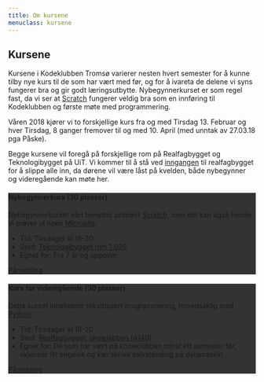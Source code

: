 ```yaml
---
title: Om kursene
menuclass: kursene
---
```

## Kursene

Kursene i Kodeklubben Tromsø varierer nesten hvert semester for å kunne tilby nye kurs til de som har vært med før,
og for å ivareta de delene vi syns fungerer bra og gir godt læringsutbytte. Nybegynnerkurset er som regel fast, da
vi ser at [Scratch](https://scratch.mit.edu) fungerer veldig bra som en innføring til Kodeklubben og første møte med programmering.

Våren 2018 kjører vi to forskjellige kurs fra og med Tirsdag 13. Februar og hver Tirsdag, 8 ganger fremover til og med 10. April (med unntak av 27.03.18 pga Påske).

Begge kursene vil foregå på forskjellige rom på Realfagbygget og Teknologibygget på UiT. Vi kommer til å stå ved <a href="http://bit.ly/2EnaCC1">inngangen</a> til realfagbygget for å slippe alle inn, da dørene vil være låst på kvelden, både nybegynner og videregående kan møte her.

<div class="row">
    <div class="col-sm-6">
        <div class="card card-inverse" style="background-color: #333; border-color: #333;">
        <!-- img class="card-img-top" src="..." alt="Card image cap" -->
        <div class="card-block">
            <h4 class="card-title">Nybegynnerkurs (30 plasser)</h4>
            <p class="card-text">
            Nybegynnerkurset vårt benytter primært <a href="https://scratch.mit.edu">Scratch</a>, men det kan også hende vi prøver ut noen <a href="http://microbit.org">Microbits</a>.
            </p>
            <ul class="list-group list-group-flush">
            <li class="list-group-item">Tid: Tirsdager kl 18-20</li>
            <li class="list-group-item">Sted: <a href="http://bit.ly/2EnfF5m">Teknologibygget rom 1.026</a></li>
            <li class="list-group-item">Egnet for: Fra 7 år og oppover.</li>
            </ul>
            <a href="https://skjema.uio.no/kodeklubbnybegynner" target="_blank" class="btn btn-primary">Påmelding</a>
        </div>
        </div>
    </div>
    <div class="col-sm-6">
        <div class="card card-inverse" style="background-color: #333; border-color: #333;">
        <!-- img class="card-img-top" src="..." alt="Card image cap" -->
        <div class="card-block">
            <h4 class="card-title">Kurs for videregående (30 plasser)</h4>
            <p class="card-text">
            Dette kurset inneholder tekstbasert programmering, hovedsaklig med <a href="https://www.python.org/">Python</a>.
            </p>
            <ul class="list-group list-group-flush">
            <li class="list-group-item">Tid: Tirsdager kl 18-20</li>
            <li class="list-group-item">Sted: <a href="http://bit.ly/2EYCaP9">Realfagbygget, skolelabben (A140)</a> </li>
            <li class="list-group-item">Egnet for: De som har vært på kodeklubben minst ett semester før, skjønner litt engelsk og kan skrive selvstending på datamaskin.</li>
            </ul>
            <a href="https://skjema.uio.no/kodeklubbvideregaende" target="_blank" class="btn btn-primary">Påmelding</a>
        </div>
        </div>
    </div>
</div>

